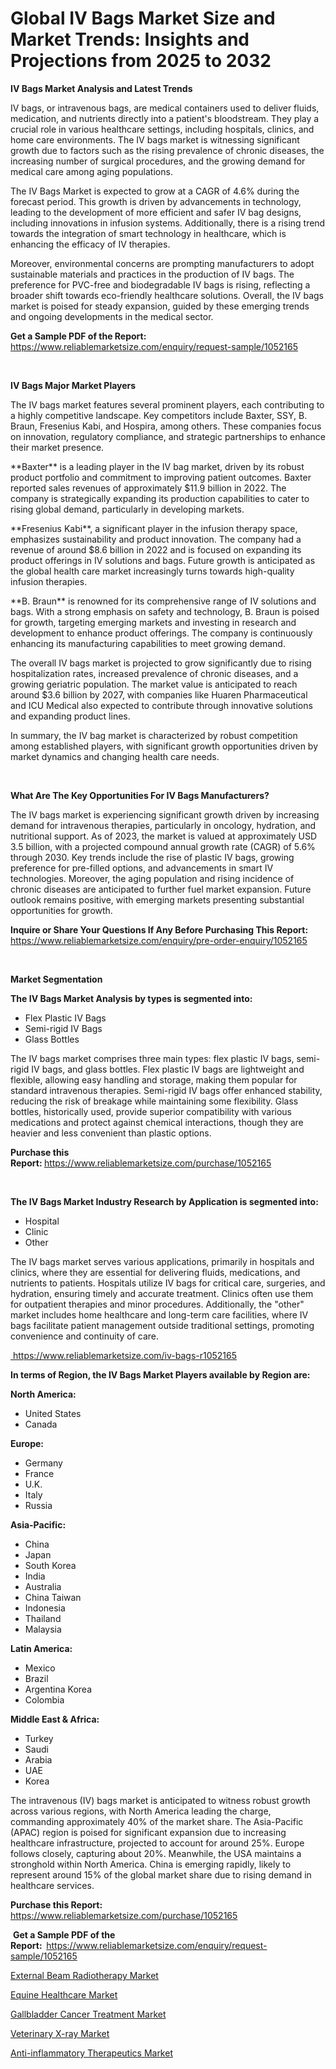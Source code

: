 <p><h1>Global IV Bags Market Size and Market Trends: Insights and Projections from 2025 to 2032</h1></p><p><strong>IV Bags Market Analysis and Latest Trends</strong></p>
<p><p>IV bags, or intravenous bags, are medical containers used to deliver fluids, medication, and nutrients directly into a patient's bloodstream. They play a crucial role in various healthcare settings, including hospitals, clinics, and home care environments. The IV bags market is witnessing significant growth due to factors such as the rising prevalence of chronic diseases, the increasing number of surgical procedures, and the growing demand for medical care among aging populations.</p><p>The IV Bags Market is expected to grow at a CAGR of 4.6% during the forecast period. This growth is driven by advancements in technology, leading to the development of more efficient and safer IV bag designs, including innovations in infusion systems. Additionally, there is a rising trend towards the integration of smart technology in healthcare, which is enhancing the efficacy of IV therapies. </p><p>Moreover, environmental concerns are prompting manufacturers to adopt sustainable materials and practices in the production of IV bags. The preference for PVC-free and biodegradable IV bags is rising, reflecting a broader shift towards eco-friendly healthcare solutions. Overall, the IV bags market is poised for steady expansion, guided by these emerging trends and ongoing developments in the medical sector.</p></p>
<p><strong>Get a Sample PDF of the Report:&nbsp;</strong> <a href="https://www.reliablemarketsize.com/enquiry/request-sample/1052165?utm_campaign=1895&utm_medium=2&utm_source=Github&utm_content=ia&utm_term=03032025&utm_id=iv-bags">https://www.reliablemarketsize.com/enquiry/request-sample/1052165</a></p>
<p>&nbsp;</p>
<p><strong>IV Bags Major Market Players</strong></p>
<p><p>The IV bags market features several prominent players, each contributing to a highly competitive landscape. Key competitors include Baxter, SSY, B. Braun, Fresenius Kabi, and Hospira, among others. These companies focus on innovation, regulatory compliance, and strategic partnerships to enhance their market presence.</p><p>**Baxter** is a leading player in the IV bag market, driven by its robust product portfolio and commitment to improving patient outcomes. Baxter reported sales revenues of approximately $11.9 billion in 2022. The company is strategically expanding its production capabilities to cater to rising global demand, particularly in developing markets.</p><p>**Fresenius Kabi**, a significant player in the infusion therapy space, emphasizes sustainability and product innovation. The company had a revenue of around $8.6 billion in 2022 and is focused on expanding its product offerings in IV solutions and bags. Future growth is anticipated as the global health care market increasingly turns towards high-quality infusion therapies.</p><p>**B. Braun** is renowned for its comprehensive range of IV solutions and bags. With a strong emphasis on safety and technology, B. Braun is poised for growth, targeting emerging markets and investing in research and development to enhance product offerings. The company is continuously enhancing its manufacturing capabilities to meet growing demand.</p><p>The overall IV bags market is projected to grow significantly due to rising hospitalization rates, increased prevalence of chronic diseases, and a growing geriatric population. The market value is anticipated to reach around $3.6 billion by 2027, with companies like Huaren Pharmaceutical and ICU Medical also expected to contribute through innovative solutions and expanding product lines. </p><p>In summary, the IV bag market is characterized by robust competition among established players, with significant growth opportunities driven by market dynamics and changing health care needs.</p></p>
<p>&nbsp;</p>
<p><strong>What Are The Key Opportunities For IV Bags Manufacturers?</strong></p>
<p><p>The IV bags market is experiencing significant growth driven by increasing demand for intravenous therapies, particularly in oncology, hydration, and nutritional support. As of 2023, the market is valued at approximately USD 3.5 billion, with a projected compound annual growth rate (CAGR) of 5.6% through 2030. Key trends include the rise of plastic IV bags, growing preference for pre-filled options, and advancements in smart IV technologies. Moreover, the aging population and rising incidence of chronic diseases are anticipated to further fuel market expansion. Future outlook remains positive, with emerging markets presenting substantial opportunities for growth.</p></p>
<p><strong>Inquire or Share Your Questions If Any Before Purchasing This Report:</strong> <a href="https://www.reliablemarketsize.com/enquiry/pre-order-enquiry/1052165?utm_campaign=1895&utm_medium=2&utm_source=Github&utm_content=ia&utm_term=03032025&utm_id=iv-bags">https://www.reliablemarketsize.com/enquiry/pre-order-enquiry/1052165</a></p>
<p>&nbsp;</p>
<p><strong>Market Segmentation</strong></p>
<p><strong>The IV Bags Market Analysis by types is segmented into:</strong></p>
<p><ul><li>Flex Plastic IV Bags</li><li>Semi-rigid IV Bags</li><li>Glass Bottles</li></ul></p>
<p><p>The IV bags market comprises three main types: flex plastic IV bags, semi-rigid IV bags, and glass bottles. Flex plastic IV bags are lightweight and flexible, allowing easy handling and storage, making them popular for standard intravenous therapies. Semi-rigid IV bags offer enhanced stability, reducing the risk of breakage while maintaining some flexibility. Glass bottles, historically used, provide superior compatibility with various medications and protect against chemical interactions, though they are heavier and less convenient than plastic options.</p></p>
<p><strong>Purchase this Report:&nbsp;</strong><a href="https://www.reliablemarketsize.com/purchase/1052165?utm_campaign=1895&utm_medium=2&utm_source=Github&utm_content=ia&utm_term=03032025&utm_id=iv-bags">https://www.reliablemarketsize.com/purchase/1052165</a></p>
<p>&nbsp;</p>
<p><strong>The IV Bags Market Industry Research by Application is segmented into:</strong></p>
<p><ul><li>Hospital</li><li>Clinic</li><li>Other</li></ul></p>
<p><p>The IV bags market serves various applications, primarily in hospitals and clinics, where they are essential for delivering fluids, medications, and nutrients to patients. Hospitals utilize IV bags for critical care, surgeries, and hydration, ensuring timely and accurate treatment. Clinics often use them for outpatient therapies and minor procedures. Additionally, the "other" market includes home healthcare and long-term care facilities, where IV bags facilitate patient management outside traditional settings, promoting convenience and continuity of care.</p></p>
<p><a href="https://www.reliablemarketsize.com/iv-bags-r1052165?utm_campaign=1895&utm_medium=2&utm_source=Github&utm_content=ia&utm_term=03032025&utm_id=iv-bags">&nbsp;https://www.reliablemarketsize.com/iv-bags-r1052165</a></p>
<p><strong>In terms of Region, the IV Bags Market Players available by Region are:</strong></p>
<p>
    <p> <strong> North America: </strong>
        <ul>
            <li>United States</li>
            <li>Canada</li>
        </ul>
        </p> 
    <p> <strong> Europe: </strong>
        <ul>
            <li>Germany</li>
            <li>France</li>
            <li>U.K.</li>
            <li>Italy</li>
            <li>Russia</li>
        </ul>
        </p> 
    <p> <strong> Asia-Pacific: </strong>
        <ul>
            <li>China</li>
            <li>Japan</li>
            <li>South Korea</li>
            <li>India</li>
            <li>Australia</li>
            <li>China Taiwan</li>
            <li>Indonesia</li>
            <li>Thailand</li>
            <li>Malaysia</li>
        </ul>
        </p> 
    <p> <strong> Latin America: </strong>
        <ul>
            <li>Mexico</li>
            <li>Brazil</li>
            <li>Argentina Korea</li>
            <li>Colombia</li>
        </ul>
        </p> 
    <p> <strong> Middle East & Africa: </strong>
        <ul>
            <li>Turkey</li>
            <li>Saudi</li>
            <li>Arabia</li>
            <li>UAE</li>
            <li>Korea</li>
        </ul>
    </p>
    </p>
<p><p>The intravenous (IV) bags market is anticipated to witness robust growth across various regions, with North America leading the charge, commanding approximately 40% of the market share. The Asia-Pacific (APAC) region is poised for significant expansion due to increasing healthcare infrastructure, projected to account for around 25%. Europe follows closely, capturing about 20%. Meanwhile, the USA maintains a stronghold within North America. China is emerging rapidly, likely to represent around 15% of the global market share due to rising demand in healthcare services.</p></p>
<p><strong>Purchase this Report: </strong><a href="https://www.reliablemarketsize.com/purchase/1052165?utm_campaign=1895&utm_medium=2&utm_source=Github&utm_content=ia&utm_term=03032025&utm_id=iv-bags">https://www.reliablemarketsize.com/purchase/1052165</a></p>
<p>&nbsp;<strong>Get a Sample PDF of the Report:&nbsp;&nbsp;</strong><a href="https://www.reliablemarketsize.com/enquiry/request-sample/1052165?utm_campaign=1895&utm_medium=2&utm_source=Github&utm_content=ia&utm_term=03032025&utm_id=iv-bags">https://www.reliablemarketsize.com/enquiry/request-sample/1052165</a></p>
<p><strong></strong></p>
<p><p><a href="https://github.com/tona7vba/Market-Research-Report-List-1/blob/main/external-beam-radiotherapy-market.md?utm_campaign=1895&utm_medium=2&utm_source=Github&utm_content=ia&utm_term=03032025&utm_id=iv-bags">External Beam Radiotherapy Market</a></p><p><a href="https://github.com/dringals/Market-Research-Report-List-6/blob/main/equine-healthcare-market.md?utm_campaign=1895&utm_medium=2&utm_source=Github&utm_content=ia&utm_term=03032025&utm_id=iv-bags">Equine Healthcare Market</a></p><p><a href="https://github.com/tambraunrue691969/Market-Research-Report-List-1/blob/main/gallbladder-cancer-treatment-market.md?utm_campaign=1895&utm_medium=2&utm_source=Github&utm_content=ia&utm_term=03032025&utm_id=iv-bags">Gallbladder Cancer Treatment Market</a></p><p><a href="https://github.com/mharielmesa/Market-Research-Report-List-5/blob/main/veterinary-x-ray-market.md?utm_campaign=1895&utm_medium=2&utm_source=Github&utm_content=ia&utm_term=03032025&utm_id=iv-bags">Veterinary X-ray Market</a></p><p><a href="https://github.com/elroddrewspm/Market-Research-Report-List-1/blob/main/anti-inflammatory-therapeutics-market.md?utm_campaign=1895&utm_medium=2&utm_source=Github&utm_content=ia&utm_term=03032025&utm_id=iv-bags">Anti-inflammatory Therapeutics Market</a></p></p>